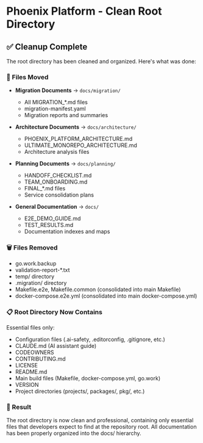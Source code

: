 # Phoenix Platform - Clean Root Directory

## ✅ Cleanup Complete

The root directory has been cleaned and organized. Here's what was done:

### 📁 Files Moved
- **Migration Documents** → `docs/migration/`
  - All MIGRATION_*.md files
  - migration-manifest.yaml
  - Migration reports and summaries

- **Architecture Documents** → `docs/architecture/`
  - PHOENIX_PLATFORM_ARCHITECTURE.md
  - ULTIMATE_MONOREPO_ARCHITECTURE.md
  - Architecture analysis files

- **Planning Documents** → `docs/planning/`
  - HANDOFF_CHECKLIST.md
  - TEAM_ONBOARDING.md
  - FINAL_*.md files
  - Service consolidation plans

- **General Documentation** → `docs/`
  - E2E_DEMO_GUIDE.md
  - TEST_RESULTS.md
  - Documentation indexes and maps

### 🗑️ Files Removed
- go.work.backup
- validation-report-*.txt
- temp/ directory
- .migration/ directory
- Makefile.e2e, Makefile.common (consolidated into main Makefile)
- docker-compose.e2e.yml (consolidated into main docker-compose.yml)

### 📋 Root Directory Now Contains
Essential files only:
- Configuration files (.ai-safety, .editorconfig, .gitignore, etc.)
- CLAUDE.md (AI assistant guide)
- CODEOWNERS
- CONTRIBUTING.md
- LICENSE
- README.md
- Main build files (Makefile, docker-compose.yml, go.work)
- VERSION
- Project directories (projects/, packages/, pkg/, etc.)

### 🎯 Result
The root directory is now clean and professional, containing only essential files that developers expect to find at the repository root. All documentation has been properly organized into the docs/ hierarchy.